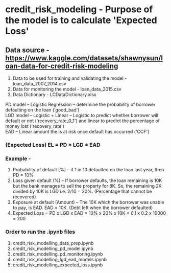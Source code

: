 # credit_risk_modeling - Purpose of the model is to calculate 'Expected Loss'

## Data source - https://www.kaggle.com/datasets/shawnysun/loan-data-for-credit-risk-modeling
1. Data to be used for training and validating the model - loan_data_2007_2014.csv
2. Data for monitoring the model - loan_data_2015.csv
3. Data Dictionary - LCDataDictionary.xlsx


PD model – Logistic Regression – determine the probability of borrower defaulting on the loan ('good_bad') <br>
LGD model – Logistic + Linear – Logistic to predict whether borrower will default or not ('recovery_rate_0_1') and linear to predict the percentage of money lost ('recovery_rate') <br>
EAD – Linear amount the is at risk once default has occurred ('CCF')

### (Expected Loss) EL = PD * LGD * EAD

### Example - 
1. Probability of default (%) – if 1 in 10 defaulted on the loan last year, then PD = 10%
2. Loss given default (%) – If borrower defaults, the loan remaining is 10K but the bank manages to sell the property for 8K. So, the remaining 2K divided by 10K is LGD i.e. 2/10 = 20%. (Percentage that cannot be recovered)
3. Exposure at default (Amount) – The 10K which the borrower was unable to pay, is EAD. EAD = 10K. (Debt left when the borrower defaulted)
4. Expected Loss = PD x LGD x EAD = 10% x 20% x 10K = 0.1 x 0.2 x 10000 = 200


### Order to run the .ipynb files
1. credit_risk_modelling_data_prep.ipynb
2. credit_risk_modelling_pd_model.ipynb
3. credit_risk_modelling_pd_monitoring.ipynb
4. credit_risk_modelling_lgd_ead_models.ipynb
5. credit_risk_modelling_expected_loss.ipynb
